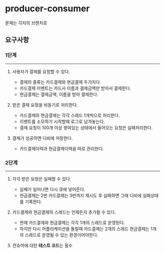 # producer-consumer

문제는 각자의 브랜치로 


## 요구사항



### 1단계
------------
1. 사용자가 결제를 요청할 수 있다.
   - 결제의 종류는 카드결제와 현금결제 두가지다.
   - 카드결제 이벤트는 카드사 이름과 결제금액만 받아서 결제한다.
   - 현금결제는 결제금액, 이름을 받아 결제한다.

2. 받은 결제 요청을 비동기로 처리한다.
    - 카드결제와 현금결제는 각각 스레드 1개씩으로 처리한다.
    - 이벤트를 소모하기 시작할때 로그로 남겨놓는다.
    - 결제 요청이 100개 이상 쌓여있는 상태에서 들어오는 요청은 실패처리한다.

3. 결제가 성공하면 디비에 저장한다.
    - 카드결제이력과 현금결제이력을 따로 관리한다.
    
    
    

### 2단계
------------
1. 각각 받은 요청은 실패할 수 있다.
      - 실패가 일어나면 다시 큐에 넣어준다.
      - 현금결제는 2번 카드결제는 3번까지 재시도 후 실패하면 그때 디비에 실패상태를 기록한다.
      
2. 카드결제와 현금결제의 스레드는 언제든지 추가될 수 있다.
      - 현재 카드결제와 현금결제는 각각 1개의 스레드로 운영된다.
      - 하지만 다시 어플리케이션을 돌릴때 카드결제는 2개의 스레드 현금결제는 1개의 스레드로 운영될 수 있는 환경이어야한다.

3. 컨슈머에 대한 **테스트 코드**는 필수



